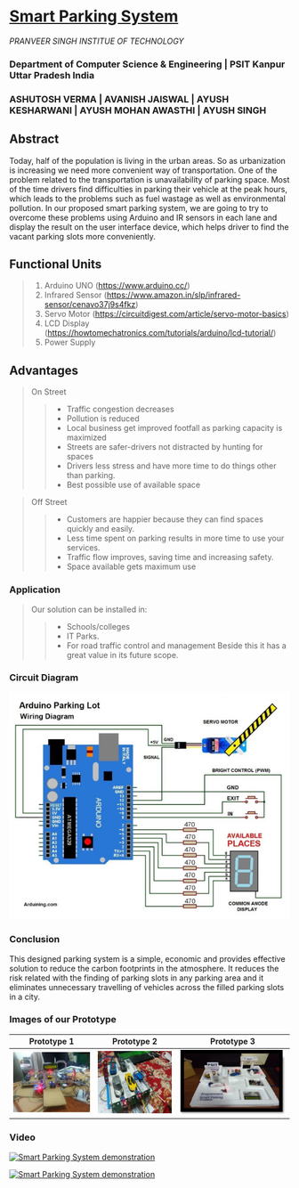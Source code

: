 # <u>**Smart Parking System**</u>
*PRANVEER SINGH INSTITUE OF TECHNOLOGY*
### Department of Computer Science & Engineering | PSIT Kanpur Uttar Pradesh India
### **ASHUTOSH VERMA | AVANISH JAISWAL | AYUSH KESHARWANI | AYUSH MOHAN AWASTHI | AYUSH SINGH** 

## Abstract
<p>Today, half of the population is living in the urban areas. So as urbanization is increasing we need more convenient way of transportation. One of the problem related to the transportation is unavailability of parking space. Most of the time drivers find difficulties in parking their vehicle at the peak hours, which leads to the problems such as fuel wastage as well as environmental pollution. In our proposed smart parking system, we are going to try to overcome these problems using Arduino and IR sensors in each lane and display the result on the user interface device, which helps driver to find the vacant parking slots more conveniently. </p>

## Functional Units
> 1. Arduino UNO (<https://www.arduino.cc/>)
> 2. Infrared Sensor (<https://www.amazon.in/slp/infrared-sensor/cenavo37j9s4fkz>)
> 3. Servo Motor (<https://circuitdigest.com/article/servo-motor-basics>)
> 4. LCD Display (<https://howtomechatronics.com/tutorials/arduino/lcd-tutorial/>)
> 5. Power Supply

## Advantages
> On Street
>> - Traffic congestion decreases
>> - Pollution is reduced
>> - Local business get improved footfall as parking capacity is maximized
>> - Streets are safer-drivers not distracted by hunting for spaces
>> - Drivers less stress and have more time to do things other than parking.
>> - Best possible use of available space

> Off Street
>> - Customers are happier because they can find spaces quickly and easily.
>> - Less time spent on parking results in more time to use your services.
>> - Traffic flow improves, saving time and increasing safety.
>> - Space available gets maximum use

### Application
> Our solution can be installed in:
>> - Schools/colleges
>> - IT Parks.
>> - For road traffic control and management Beside this it has a great value in its future scope.

### Circuit Diagram
![Circuit Diagram](circuit.jpg "Circuit Diagram of our prototype")

### Conclusion
<p>This designed parking system is a simple, economic and provides effective solution to reduce the carbon footprints in the atmosphere. It reduces the risk related with the finding of parking slots in any parking area and it eliminates unnecessary travelling of vehicles across the filled parking slots in a city. </p>

### Images of our Prototype
Prototype 1             |  Prototype 2             |  Prototype 3
:----------------------:|:------------------------:|:------------------------:
![](prot1.jpg)  |  ![](prot2.jpg)  |  ![](prot3.jpg)

### Video 

[![Smart Parking System demonstration](https://img.youtube.com/vi/IArla3dv4Q8/0.jpg)](https://www.youtube.com/watch?v=IArla3dv4Q8)

[![Smart Parking System demonstration](https://img.youtube.com/vi/Cwp2El_MVZg/0.jpg)](https://www.youtube.com/watch?v=Cwp2El_MVZg)


